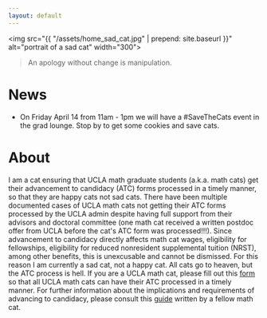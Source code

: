 ```yaml
---
layout: default
---
```


<img src="{{ "/assets/home_sad_cat.jpg" | prepend: site.baseurl }}"  alt="portrait of a sad cat" width="300">



> An apology without change is manipulation.

# News
* On Friday April 14 from 11am - 1pm we will have a \#SaveTheCats event in the grad lounge.  Stop by to get some cookies and save cats.


# About

I am a cat ensuring that UCLA math graduate students (a.k.a. math cats) get their advancement to candidacy (ATC) forms processed in a timely manner, so that they are happy cats not sad cats.  There have been multiple documented cases of UCLA math cats not getting their ATC forms processed by the UCLA admin despite having full support from their advisors and doctoral committee (one math cat received a written postdoc offer from UCLA before the cat's ATC form was processed!!!).  Since advancement to candidacy directly affects math cat wages, eligibility for fellowships, eligibility for reduced nonresident supplemental tuition (NRST), among other benefits, this is unexcusable and cannot be dismissed.  For this reason I am currently a sad cat, not a happy cat.  All cats go to heaven, but the ATC process is hell.  If you are a UCLA math cat, please fill out this [form](https://docs.google.com/forms/d/e/1FAIpQLSfF650Zv96yZe7xd7Ra0LmUVMaHMJpS5usNS1Ddcdjouy_0YA/viewform?fbclid=IwAR3juzjfGwklUxOVuuDu58VdsV37Xaf47g72PhiMLTr2w1GRoye0EV6v66s) so that all UCLA math cats can have their ATC processed in a timely manner.  For further information about the implications and requirements of advancing to candidacy, please consult this [guide](https://docs.google.com/document/d/1pzpZcQfoaEb1XplhtTKOnwOmkN7wkPg8JH3nmiXwOI0/edit?usp=sharing) written by a fellow math cat.
